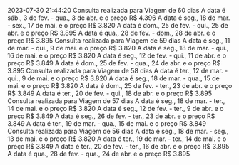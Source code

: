 

2023-07-30 21:44:20
Consulta realizada para Viagem de 60 dias
A data é sáb., 3 de fev. - qua., 3 de abr. e o preço R$ 4.396
A data é seg., 18 de mar. - sex., 17 de mai. e o preço R$ 3.820
A data é dom., 25 de fev. - qui., 25 de abr. e o preço R$ 3.895
A data é qua., 28 de fev. - dom., 28 de abr. e o preço R$ 3.895
Consulta realizada para Viagem de 59 dias
A data é seg., 11 de mar. - qui., 9 de mai. e o preço R$ 3.820
A data é seg., 18 de mar. - qui., 16 de mai. e o preço R$ 3.820
A data é seg., 12 de fev. - qui., 11 de abr. e o preço R$ 3.849
A data é dom., 25 de fev. - qua., 24 de abr. e o preço R$ 3.895
Consulta realizada para Viagem de 58 dias
A data é ter., 12 de mar. - qui., 9 de mai. e o preço R$ 3.820
A data é seg., 18 de mar. - qua., 15 de mai. e o preço R$ 3.820
A data é dom., 25 de fev. - ter., 23 de abr. e o preço R$ 3.849
A data é ter., 20 de fev. - qui., 18 de abr. e o preço R$ 3.895
Consulta realizada para Viagem de 57 dias
A data é seg., 18 de mar. - ter., 14 de mai. e o preço R$ 3.820
A data é seg., 12 de fev. - ter., 9 de abr. e o preço R$ 3.849
A data é seg., 26 de fev. - ter., 23 de abr. e o preço R$ 3.849
A data é ter., 19 de mar. - qua., 15 de mai. e o preço R$ 3.849
Consulta realizada para Viagem de 56 dias
A data é seg., 18 de mar. - seg., 13 de mai. e o preço R$ 3.820
A data é ter., 19 de mar. - ter., 14 de mai. e o preço R$ 3.849
A data é ter., 20 de fev. - ter., 16 de abr. e o preço R$ 3.895
A data é qua., 28 de fev. - qua., 24 de abr. e o preço R$ 3.895